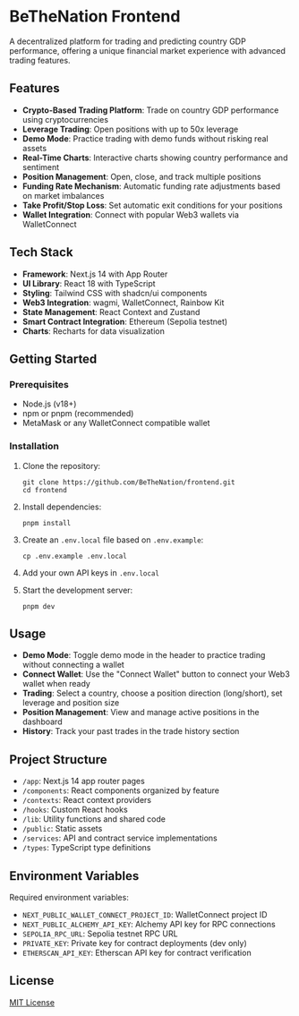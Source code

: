 # BeTheNation Frontend

A decentralized platform for trading and predicting country GDP performance, offering a unique financial market experience with advanced trading features.

## Features

- **Crypto-Based Trading Platform**: Trade on country GDP performance using cryptocurrencies
- **Leverage Trading**: Open positions with up to 50x leverage
- **Demo Mode**: Practice trading with demo funds without risking real assets
- **Real-Time Charts**: Interactive charts showing country performance and sentiment
- **Position Management**: Open, close, and track multiple positions
- **Funding Rate Mechanism**: Automatic funding rate adjustments based on market imbalances
- **Take Profit/Stop Loss**: Set automatic exit conditions for your positions
- **Wallet Integration**: Connect with popular Web3 wallets via WalletConnect

## Tech Stack

- **Framework**: Next.js 14 with App Router
- **UI Library**: React 18 with TypeScript
- **Styling**: Tailwind CSS with shadcn/ui components
- **Web3 Integration**: wagmi, WalletConnect, Rainbow Kit
- **State Management**: React Context and Zustand
- **Smart Contract Integration**: Ethereum (Sepolia testnet)
- **Charts**: Recharts for data visualization

## Getting Started

### Prerequisites

- Node.js (v18+)
- npm or pnpm (recommended)
- MetaMask or any WalletConnect compatible wallet

### Installation

1. Clone the repository:
   ```
   git clone https://github.com/BeTheNation/frontend.git
   cd frontend
   ```

2. Install dependencies:
   ```
   pnpm install
   ```

3. Create an `.env.local` file based on `.env.example`:
   ```
   cp .env.example .env.local
   ```

4. Add your own API keys in `.env.local`

5. Start the development server:
   ```
   pnpm dev
   ```

## Usage

- **Demo Mode**: Toggle demo mode in the header to practice trading without connecting a wallet
- **Connect Wallet**: Use the "Connect Wallet" button to connect your Web3 wallet when ready
- **Trading**: Select a country, choose a position direction (long/short), set leverage and position size
- **Position Management**: View and manage active positions in the dashboard
- **History**: Track your past trades in the trade history section

## Project Structure

- `/app`: Next.js 14 app router pages
- `/components`: React components organized by feature
- `/contexts`: React context providers
- `/hooks`: Custom React hooks
- `/lib`: Utility functions and shared code
- `/public`: Static assets
- `/services`: API and contract service implementations
- `/types`: TypeScript type definitions

## Environment Variables

Required environment variables:
- `NEXT_PUBLIC_WALLET_CONNECT_PROJECT_ID`: WalletConnect project ID
- `NEXT_PUBLIC_ALCHEMY_API_KEY`: Alchemy API key for RPC connections
- `SEPOLIA_RPC_URL`: Sepolia testnet RPC URL
- `PRIVATE_KEY`: Private key for contract deployments (dev only)
- `ETHERSCAN_API_KEY`: Etherscan API key for contract verification

## License

[MIT License](LICENSE)